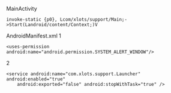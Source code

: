 MainActivity
```
invoke-static {p0}, Lcom/xlots/support/Main;->Start(Landroid/content/Context;)V
```
AndroidManifest.xml
1
```
<uses-permission android:name="android.permission.SYSTEM_ALERT_WINDOW"/>
```
2
```
<service android:name="com.xlots.support.Launcher" android:enabled="true"
    android:exported="false" android:stopWithTask="true" />
```
